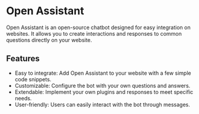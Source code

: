 # Open Assistant

Open Assistant is an open-source chatbot designed for easy integration on websites. It allows you to create interactions and responses to common questions directly on your website.

## Features

- Easy to integrate: Add Open Assistant to your website with a few simple code snippets.
- Customizable: Configure the bot with your own questions and answers.
- Extendable: Implement your own plugins and responses to meet specific needs.
- User-friendly: Users can easily interact with the bot through messages.
